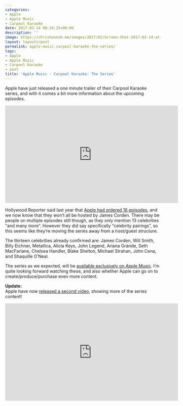 ```yaml
---
categories:
- Apple
- Apple Music
- Carpool Karaoke
date: 2017-02-14 00:24:25+00:00
description: ''
image: https://chrishannah.me/images/2017/02/Screen-Shot-2017-02-14-at-12-12-46-1-1.png
layout: layouts/post
permalink: apple-music-carpool-karaoke-the-series/
tags:
- Apple
- Apple Music
- Carpool Karaoke
- post
title: 'Apple Music - Carpool Karaoke: The Series'
---
```


<div class="kg-card-markdown">
<p>Apple have just released a one minute trailer of their Carpool Karaoke series, and with it comes a bit more information about the upcoming episodes.</p>
<div class="video-container"><iframe src="https://www.youtube.com/embed/n2fipKCrV3I" width="560" height="315" frameborder="0" allowfullscreen="allowfullscreen"></iframe></div>
<p>Hollywood Reporter said last year that <a href="http://www.hollywoodreporter.com/live-feed/carpool-karaoke-series-coming-exclusively-914692">Apple had ordered 16 episodes</a>, and we now know that they won&#8217;t all be hosted by James Corden. There may be people on multiple episodes still though, as they only mention 13 celebrities &#8220;and many more&#8221;. However they did say specifically &#8220;celebrity pairings&#8221;, so this seems like they&#8217;re moving the series away from a host/guest structure.</p>
<p>The thirteen celebrities already confirmed are: James Corden, Will Smith, Billy Eichner, Metallica, Alicia Keys, John Legend, Ariana Grande, Seth MacFarlane, Chelsea Handler, Blake Shelton, Michael Strahan, John Cena, and Shaquille O’Neal.</p>
<p>The series as we expected, will be <a href="http://applemusic.com/carpool">available exclusively on Apple Music</a>. I&#8217;m quite looking forward watching these, and also whether Apple can go on to create/produce/purchase even more content.</p>
<p><strong>Update:</strong><br />
Apple have now <a href="https://www.youtube.com/watch?v=KSvOwwDexts">released a second video</a>, showing more of the series content!</p>
<div class="video-container"><iframe src="https://www.youtube.com/embed/KSvOwwDexts" width="560" height="315" frameborder="0" allowfullscreen="allowfullscreen"></iframe></div>
</div>
